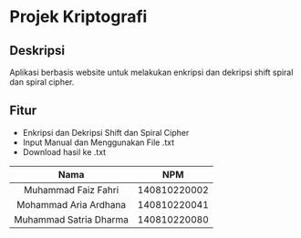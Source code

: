 # Projek Kriptografi

## Deskripsi
Aplikasi berbasis website untuk melakukan enkripsi dan dekripsi shift spiral dan spiral cipher.

## Fitur
- Enkripsi dan Dekripsi Shift dan Spiral Cipher
- Input Manual dan Menggunakan File .txt
- Download hasil ke .txt

| Nama    |  NPM    |
|:-------------:|:-------------:|
| Muhammad Faiz Fahri | 140810220002 | 
| Mohammad Aria Ardhana | 140810220041 | 
| Muhammad Satria Dharma | 140810220080 | 
